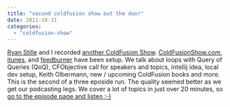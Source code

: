 ```yaml
---
title: "second coldfusion show out the door"
date: 2011-10-31
categories: 
  - "coldfusion-show"
---
```


[Ryan Stille](http://www.stillnetstudios.com/) and I recorded [another ColdFusion Show](http://coldfusionshow.com/post.cfm/episode-2-loops-with-qoq-cfo-call-for-speakers-and-topics). [ColdFusionShow.com](http://coldfusionshow.com/), [itunes](http://itunes.apple.com/us/podcast/coldfusion-show/id475472078), and [feedburner](http://feeds.feedburner.com/ColdFusionShow) have been setup. We talk about loops with Query of Queries (QoQ), CFObjective call for speakers and topics, intellij idea, local dev setup, Keith Olbermann, new / upcoming ColdFusion books and more. This is the second of a three eposide run. The quality seemed better as we get our podcasting legs. We cover a lot of topics in just over 20 minutes, so [go to the episode page and listen :-)](http://coldfusionshow.com/post.cfm/episode-2-loops-with-qoq-cfo-call-for-speakers-and-topics)
